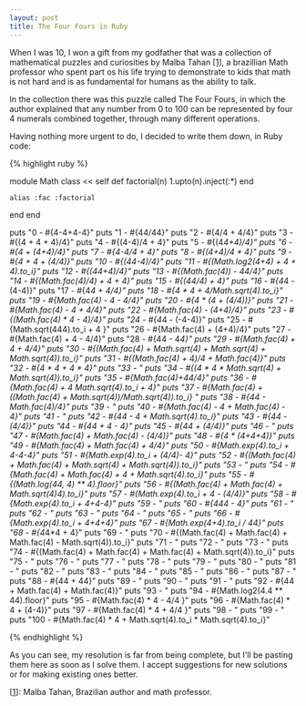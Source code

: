 ```yaml
---
layout: post
title: The Four Fours in Ruby
---
```


<span class="drops">W</span>hen I was 10, I won a gift from my godfather that was a collection of mathematical puzzles and curiosities by Malba Tahan <a href="#foot-link-1">[1]</a>, a brazillian Math professor who spent part os his life trying to demonstrate to kids that math is not hard and is as fundamental for humans as the ability to talk.

In the collection there was this puzzle called The Four Fours, in which the author explained that any number from 0 to 100 can be represented by four 4 numerals combined together, through many different operations.

Having nothing more urgent to do, I decided to write them down, in Ruby code:

{% highlight ruby %}

module Math
  class << self
    def factorial(n)
      1.upto(n).inject(:*)
    end

    alias :fac :factorial
  end
end

puts "0  - #{4-4+4-4}"
puts "1  - #{44/44}"
puts "2  - #{4/4 + 4/4}"
puts "3  - #{(4 + 4 + 4)/4}"
puts "4  - #{(4-4)/4 + 4}"
puts "5  - #{(4*4+4)/4}"
puts "6  - #{4 + (4+4)/4}"
puts "7  - #{4-4/4 + 4}"
puts "8  - #{(4+4)/4 * 4}"
puts "9  - #{4 + 4 + (4/4)}"
puts "10 - #{(44-4)/4}"
puts "11 - #{(Math.log2(4+4) + 4 + 4).to_i}"
puts "12 - #{(44+4)/4}"
puts "13 - #{(Math.fac(4)) - 44/4}"
puts "14 - #{(Math.fac(4)/4) + 4 + 4}"
puts "15 - #{(44/4) + 4}"
puts "16 - #{4*4 - (4-4)}"
puts "17 - #{4*4 + 4/4}"
puts "18 - #{4 * 4 + 4/Math.sqrt(4).to_i}"
puts "19 - #{Math.fac(4) - 4 - 4/4}"
puts "20 - #{4 * (4 + (4/4))}"
puts "21 - #{Math.fac(4) - 4 + 4/4}"
puts "22 - #{Math.fac(4) - (4+4)/4}"
puts "23 - #{(Math.fac(4) * 4 - 4)/4}"
puts "24 - #{4*4 - (-4-4)}"
puts "25 - #{Math.sqrt(444).to_i + 4 }"
puts "26 - #{Math.fac(4) + (4+4)/4}"
puts "27 - #{Math.fac(4) + 4 - 4/4}"
puts "28 - #{44 - 4*4}"
puts "29 - #{Math.fac(4) + 4 + 4/4}"
puts "30 - #{(Math.fac(4) + Math.sqrt(4) + Math.sqrt(4) + Math.sqrt(4)).to_i}"
puts "31 - #{(Math.fac(4) + 4)/4 + Math.fac(4)}"
puts "32 - #{4 * 4 + 4 * 4}"
puts "33 - "
puts "34 - #{(4 * 4 * Math.sqrt(4) + Math.sqrt(4)).to_i}"
puts "35 - #{Math.fac(4)+44/4}"
puts "36 - #{Math.fac(4) + 4 *Math.sqrt(4).to_i + 4}"
puts "37 - #{Math.fac(4) + ((Math.fac(4) + Math.sqrt(4))/Math.sqrt(4)).to_i} "
puts "38 - #{44 - Math.fac(4)/4}"
puts "39 - "
puts "40 - #{Math.fac(4) - 4 + Math.fac(4) - 4}"
puts "41 - "
puts "42 - #{44 - 4 + Math.sqrt(4).to_i}"
puts "43 - #{44 - (4/4)}"
puts "44 - #{44 + 4 - 4}"
puts "45 - #{44 + (4/4)}"
puts "46 - "
puts "47 - #{Math.fac(4) + Math.fac(4) - (4/4)}"
puts "48 - #{4 * (4+4+4)}"
puts "49 - #{Math.fac(4) + Math.fac(4) + 4/4}"
puts "50 - #{Math.exp(4).to_i + 4-4-4}"
puts "51 - #{Math.exp(4).to_i + (4/4)- 4}"
puts "52 - #{(Math.fac(4) + Math.fac(4) + Math.sqrt(4) + Math.sqrt(4)).to_i}"
puts "53 - "
puts "54 - #{Math.fac(4) + Math.fac(4) + 4 + Math.sqrt(4).to_i}"
puts "55 - #{(Math.log(44, 4) ** 4).floor}"
puts "56 - #{(Math.fac(4) + Math.fac(4) + Math.sqrt(4)*4).to_i}"
puts "57 - #{Math.exp(4).to_i + 4 - (4/4)}"
puts "58 - #{Math.exp(4).to_i + 4+4-4}"
puts "59 - "
puts "60 - #{4*4*4 - 4}"
puts "61 - "
puts "62 - "
puts "63 - "
puts "64 - "
puts "65 - "
puts "66 - #{Math.exp(4).to_i + 4+4+4}"
puts "67 - #{Math.exp(4+4).to_i / 44}"
puts "68 - #{4*4*4 + 4}"
puts "69 - "
puts "70 - #{(Math.fac(4) + Math.fac(4) + Math.fac(4) - Math.sqrt(4)).to_i}"
puts "71 - "
puts "72 - "
puts "73 - "
puts "74 - #{(Math.fac(4) + Math.fac(4) + Math.fac(4) + Math.sqrt(4)).to_i}"
puts "75 - "
puts "76 - "
puts "77 - "
puts "78 - "
puts "79 - "
puts "80 - "
puts "81 - "
puts "82 - "
puts "83 - "
puts "84 - "
puts "85 - "
puts "86 - "
puts "87 - "
puts "88 - #{44 + 44}"
puts "89 - "
puts "90 - "
puts "91 - "
puts "92 - #{44 + Math.fac(4) + Math.fac(4)}"
puts "93 - "
puts "94 - #{Math.log2(4.4 ** 44).floor}"
puts "95 - #{Math.fac(4) * 4 - 4/4 }"
puts "96 - #{Math.fac(4) * 4 + (4-4)}"
puts "97 - #{Math.fac(4) * 4 + 4/4 }"
puts "98 - "
puts "99 - "
puts "100 - #{Math.fac(4) * 4 + Math.sqrt(4).to_i * Math.sqrt(4).to_i}"

{% endhighlight %}

As you can see, my resolution is far from being complete, but I'll be pasting them here as soon as I solve them. I accept suggestions for new solutions or for making existing ones better.

<p class="foot-link" id="foot-link-1">[<a title="Malba Tahan article on Wikipedia" href="http://en.wikipedia.org/wiki/Malba_Tahan">1</a>]: Malba Tahan, Brazilian author and math professor.</p>
